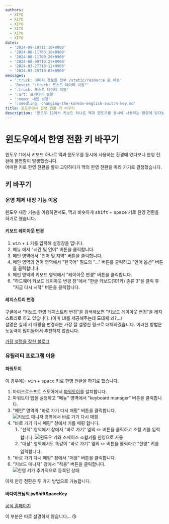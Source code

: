 ```yaml
---
authors:
  - XIYO
  - XIYO
  - XIYO
  - XIYO
  - XIYO
  - XIYO
dates:
  - '2024-09-18T11:16+0900'
  - '2024-08-11T03:10+0900'
  - '2024-08-11T00:26+0900'
  - '2024-08-09T19:22+0900'
  - '2024-03-27T10:12+0900'
  - '2024-03-25T10:03+0900'
messages:
  - ':truck: 이미지 경로를 전부 /static/resource 로 이동'
  - 'Revert ":truck: 포스트 데이터 이동"'
  - ':truck: 포스트 데이터 이동'
  - ':art: 프리티어 실행'
  - ':memo: 내용 보강'
  - ':seedling: changing-the-korean-english-switch-key.md'
title: 윈도우에서 한영 전환 키 바꾸기
description: '윈도우 11에서 키보드 하나로 맥과 윈도우를 동시에 사용하는 환경에 있다보니 한영 전환에 불편함이 발생했습니다. '
---
```

# 윈도우에서 한영 전환 키 바꾸기

윈도우 11에서 키보드 하나로 맥과 윈도우를 동시에 사용하는 환경에 있다보니 한영 전환에 불편함이 발생했습니다. \
어떠한 키로 한영 전환을 할까 고민하다가 맥의 한영 전환을 따라 가기로 결정했습니다.

## 키 바꾸기

### 운영 체제 내장 기능 이용

윈도우 내장 기능을 이용하면서도, 맥과 비슷하게 <kbd>shift</kbd> + <kbd>space</kbd> 키로 한영 전환을 하기로 했습니다.

#### 키보드 레이아웃 변경

1. <kbd>win</kbd> + <kbd>i</kbd> 키를 입력해 설정창을 엽니다.
2. 메뉴 에서 "시간 및 언어" 버튼을 클릭합니다.
3. 메인 영역에서 "언어 및 지역" 버튼을 클릭합니다.
4. 메인 영역의 언어 영역에서 "한국어" 필드의 "..." 버튼를 클릭하고 "언어 옵션" 버튼을 클릭합니다.
5. 메인 영역의 키보드 영역에서 "레이아웃 변경" 버튼을 클릭합니다.
6. "하드웨어 키보드 레이아웃 변경 창"에서 "한글 키보드(101키) 종류 3"을 클릭 후 "지금 다시 시작" 버튼을 클릭합니다.

#### 레지스트리 변경

구글에서 "키보드 한영 레지스트리 변경"을 검색해보면 "키보드 레이아웃 변경"을 레지스트리로 하고 있습니다. (이미 UI를 제공해주는데 도대체 왜?...) \
설명은 실제 키 매핑을 변경하는 가장 잘 설명한 링크로 대체하겠습니다. 이러한 방법은 노동력이 많이들어서 추천하지 않습니다.

[가장 설명을 잘한 블로그](https://lightinglife.tistory.com/entry/%EC%9C%88%EB%8F%84%EC%9A%B0%EC%97%90%EC%84%9C-%EB%A7%A5%EC%B2%98%EB%9F%BC-Capslock%EC%BA%A1%EC%8A%A4%EB%9D%BD%ED%82%A4%EB%A5%BC-%ED%95%9C%EC%98%81%ED%82%A4%EB%A1%9C-%EB%B3%80%EA%B2%BD%ED%95%98%EB%8A%94-%EB%B0%A9%EB%B2%95by-%EB%A0%88%EC%A7%80%EC%8A%A4%ED%8A%B8%EB%A6%AC-%ED%8E%B8%EC%A7%91#google_vignette)

### 유틸리티 프로그램 이용

#### 파워토이

이 경우에는 <kbd>win</kbd> + <kbd>space</kbd> 키로 한영 전환을 하기로 했습니다.

1. 마이크로소프트 스토어에서 [파워토이](https://apps.microsoft.com/store/detail/XP89DCGQ3K6VLD?ocid=pdpshare)를 설치합니다.
2. 파워토이 앱을 실행하고 "메뉴" 영역에서 "keyboard manager" 버튼을 클릭합니다.
3. "메인" 영역의 "바로 가기 다시 매핑" 버튼을 클릭합니다.
   ![키보드 매니저 영역에서 바로 가기 다시 매핑](/static/resources/changing-the-korean-english-switch-key-20240918110239147.png)
4. "바로 가기 다시 매핑" 창에서 키를 매핑 합니다.
   1. "선택" 영역에서 창에서 "바로 가기" 옆의 ✏️ 버튼을 클릭하고 조합 키를 입력합니다.
      ![윈도우 키와 스페이스 조합키를 한영으로 사용](/static/resources/changing-the-korean-english-switch-key-20240918110408909.png)
   2. "대상" 영역에서도 똑같이 "바로 가기" 옆의 ✏️ 버튼을 클릭하고 "한영" 키를 입력합니다.
5. "바로 가기 다시 매핑" 창에서 "저장" 버튼을 클릭합니다.
6. "키보드 매니저" 창에서 "적용" 버튼을 클릭합니다.
   ![한영 키가 추가적으로 등록된 상태](/static/resources/changing-the-korean-english-switch-key-20240918110510904.png)

이제 한영 전환은 두 가지 방법으로 가능합니다.

#### 바다야크님의 jwShiftSpaceKey

[공식 홈페이지](https://badayak.com/entry/WinHanEng-jwShiftSpaceKey)

이 부분은 따로 설명하지 않습니다... 😘
